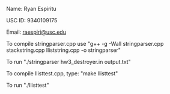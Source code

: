 Name: Ryan Espiritu

USC ID: 9340109175

Email: raespiri@usc.edu

To compile stringparser.cpp use "g++ -g -Wall stringparser.cpp stackstring.cpp lliststring.cpp -o stringparser"

To run "./stringparser hw3_destroyer.in output.txt"

To compile llisttest.cpp, type: "make llisttest"

To run "./llisttest"
